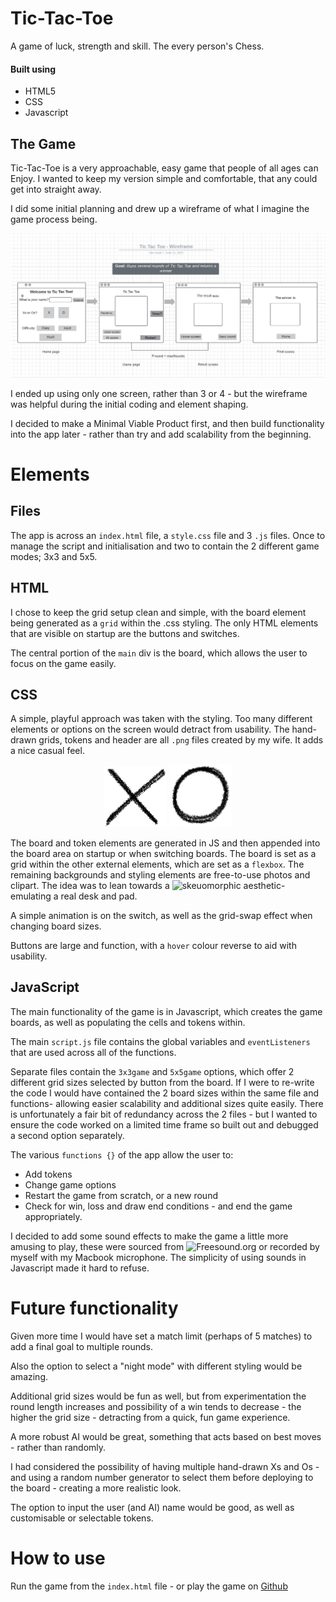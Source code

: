 # Tic-Tac-Toe

A game of luck, strength and skill. The every person's Chess.

#### Built using
 - HTML5
 - CSS
 - Javascript

 ## The Game
 Tic-Tac-Toe is a very approachable, easy game that people of all ages can Enjoy. I wanted to keep my version simple and comfortable, that any could get into straight away.

 I did some initial planning and drew up a wireframe of what I imagine the game process being. 
 
 ![Wireframe](./img/Wireframe.png)
 
 I ended up using only one screen, rather than 3 or 4 - but the wireframe was helpful during the initial coding and element shaping.

 I decided to make a Minimal Viable Product first, and then build functionality into the app later - rather than try and add scalability from the beginning.

 # Elements
 ## Files
 The app is across an `index.html` file, a `style.css` file and 3 `.js` files. Once to manage the script and initialisation and two to contain the 2 different game modes; 3x3 and 5x5.

## HTML
 I chose to keep the grid setup clean and simple, with the board element being generated as a `grid` within the .css styling. The only HTML elements that are visible on startup are the buttons and switches.

 The central portion of the `main` div is the board, which allows the user to focus on the game easily.

 ## CSS
 A simple, playful approach was taken with the styling. Too many different elements or options on the screen would detract from usability. The hand-drawn grids, tokens and header are all `.png` files created by my wife. It adds a nice casual feel.

<p align="middle">
  <img src="./img/drawnX.png" width="100" />   
  <img src="./img/drawnO.png" width="100" /> 
</p> 

 The board and token elements are generated in JS and then appended into the board area on startup or when switching boards. The board is set as a grid within the other external elements, which are set as a `flexbox`. The remaining backgrounds and styling elements are free-to-use photos and clipart. The idea was to lean towards a ![skeuomorphic]("https://en.wikipedia.org/wiki/Skeuomorph") aesthetic- emulating a real desk and pad.

 A simple animation is on the switch, as well as the grid-swap effect when changing board sizes.

 Buttons are large and function, with a `hover` colour reverse to aid with usability.

## JavaScript
The main functionality of the game is in Javascript, which creates the game boards, as well as populating the cells and tokens within.

The main `script.js` file contains the global variables and `eventListeners` that are used across all of the functions.

Separate files contain the `3x3game` and `5x5game` options, which offer 2 different grid sizes selected by button from the board. If I were to re-write the code I would have contained the 2 board sizes within the same file and functions- allowing easier scalability and additional sizes quite easily. There is unfortunately a fair bit of redundancy across the 2 files - but I wanted to ensure the code worked on a limited time frame so built out and debugged a second option separately.

The various `functions {}` of the app allow the user to:
 - Add tokens
 - Change game options
 - Restart the game from scratch, or a new round
 - Check for win, loss and draw end conditions - and end the game appropriately.

I decided to add some sound effects to make the game a little more amusing to play, these were sourced from ![Freesound.org]("www.freesound.org") or recorded by myself with my Macbook microphone. The simplicity of using sounds in Javascript made it hard to refuse.


# Future functionality
 Given more time I would have set a match limit (perhaps of 5 matches) to add a final goal to multiple rounds.

 Also the option to select a "night mode" with different styling would be amazing.

 Additional grid sizes would be fun as well, but from experimentation the round length increases and possibility of a win tends to decrease - the higher the grid size - detracting from a quick, fun game experience.

 A more robust AI would be great, something that acts based on best moves - rather than randomly.

 I had considered the possibility of having multiple hand-drawn Xs and Os - and using a random number generator to select them before deploying to the board - creating a more realistic look.
 
 The option to input the user (and AI) name would be good, as well as customisable or selectable tokens.

 # How to use
 Run the game from the `index.html` file - or play the game on [Github](https://drinkwithdan.github.io/Tic-Tac-Toe/)





